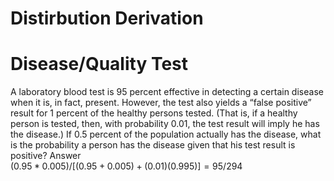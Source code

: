 # Distirbution Derivation


# Disease/Quality Test
A laboratory blood test is 95 percent effective in detecting a
certain disease when it is, in fact, present. However, the test also yields a “false
positive” result for 1 percent of the healthy persons tested. (That is, if a healthy
person is tested, then, with probability 0.01, the test result will imply he has the
disease.) If 0.5 percent of the population actually has the disease, what is the
probability a person has the disease given that his test result is positive?
Answer\
$(0.95*0.005)/[(0.95+0.005)+(0.01)(0.995)]=95/294$
